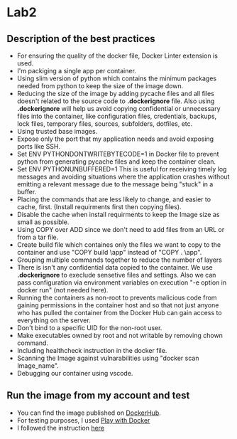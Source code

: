 # Lab2

## Description of the best practices

- For ensuring the quality of the docker file, Docker Linter extension is used.
- I'm packiging a single app per container.
- Using slim version of python which contains the minimum packages needed from python to keep the size of the image down.
- Reducing the size of the image by adding pycache files and all files doesn't related to the source code to **.dockerignore** file. Also using **.dockerignore**  will help us avoid copying confidential or unnecessary files into the container, like configuration files, credentials, backups, lock files, temporary files, sources, subfolders, dotfiles, etc.
- Using trusted base images.
- Expose only the port that my application needs and avoid exposing ports like SSH.
- Set ENV PYTHONDONTWRITEBYTECODE=1 in Docker file to prevent python from generating pycache files and keep the container clean.
- Set ENV PYTHONUNBUFFERED=1 This is useful for receiving timely log messages and avoiding situations where the application crashes without emitting a relevant message due to the message being "stuck" in a buffer.
- Placing the commands that are less likely to change, and easier to cache, first. (Install requirments first then copying files).
- Disable the cache when install requirments to keep the Image size as small as possible.
- Using COPY over ADD since we don't need to add files from an URL or from a tar file.
- Create build file which containes only the files we want to copy to the container and use "COPY build \app" instead of "COPY . \app".  
- Grouping multiple commands together to reduce the number of layers
- There is isn't any confidential data copied to the container. We use **.dockerignore** to execlude sensetive files and settings. Also we can pass configuration via environment variables on execution "-e option in docker run" (not needed here).
- Running the containers as non-root to prevents malicious code from gaining permissions in the container host and so that not just anyone who has pulled the container from the Docker Hub can gain access to everything on the server.
- Don't bind to a specific UID for the non-root user.
- Make executables owned by root and not writable by removing chown command.
- Including healthcheck instruction in the docker file.
- Scanning the Image against vulnarabilities using "docker scan Image_name".
- Debugging our container using vscode.

## Run the image from my account and test

- You can find the image published on [DockerHub](https://hub.docker.com/repository/docker/raghadsy/repo_2).
- For testing purposes, I used [Play with Docker](https://labs.play-with-docker.com/)
- I followed the instruction [here](https://docs.docker.com/get-started/04_sharing_app/)

